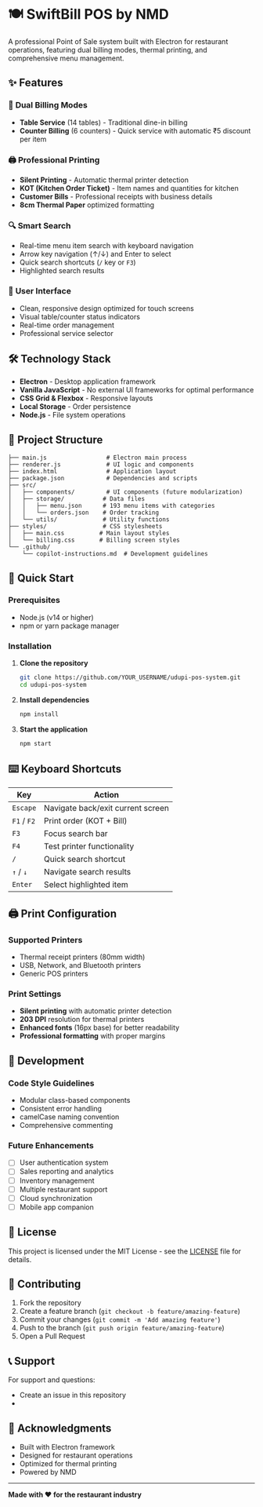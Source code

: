 # 🍽️ SwiftBill POS by NMD

A professional Point of Sale system built with Electron for restaurant operations, featuring dual billing modes, thermal printing, and comprehensive menu management.

## ✨ Features

### 🏪 **Dual Billing Modes**
- **Table Service** (14 tables) - Traditional dine-in billing
- **Counter Billing** (6 counters) - Quick service with automatic ₹5 discount per item

### 🖨️ **Professional Printing**
- **Silent Printing** - Automatic thermal printer detection
- **KOT (Kitchen Order Ticket)** - Item names and quantities for kitchen
- **Customer Bills** - Professional receipts with business details
- **8cm Thermal Paper** optimized formatting

### 🔍 **Smart Search**
- Real-time menu item search with keyboard navigation
- Arrow key navigation (↑/↓) and Enter to select
- Quick search shortcuts (`/` key or `F3`)
- Highlighted search results

### 📱 **User Interface**
- Clean, responsive design optimized for touch screens
- Visual table/counter status indicators
- Real-time order management
- Professional service selector

## 🛠️ Technology Stack

- **Electron** - Desktop application framework
- **Vanilla JavaScript** - No external UI frameworks for optimal performance
- **CSS Grid & Flexbox** - Responsive layouts
- **Local Storage** - Order persistence
- **Node.js** - File system operations

## 📁 Project Structure

```
├── main.js                 # Electron main process
├── renderer.js             # UI logic and components
├── index.html              # Application layout
├── package.json            # Dependencies and scripts
├── src/
│   ├── components/         # UI components (future modularization)
│   ├── storage/           # Data files
│   │   ├── menu.json      # 193 menu items with categories
│   │   └── orders.json    # Order tracking
│   └── utils/             # Utility functions
├── styles/                # CSS stylesheets
│   ├── main.css          # Main layout styles
│   └── billing.css       # Billing screen styles
└── .github/
    └── copilot-instructions.md  # Development guidelines
```

## 🚀 Quick Start

### Prerequisites
- Node.js (v14 or higher)
- npm or yarn package manager

### Installation

1. **Clone the repository**
   ```bash
   git clone https://github.com/YOUR_USERNAME/udupi-pos-system.git
   cd udupi-pos-system
   ```

2. **Install dependencies**
   ```bash
   npm install
   ```

3. **Start the application**
   ```bash
   npm start
   ```

## ⌨️ Keyboard Shortcuts

| Key | Action |
|-----|--------|
| `Escape` | Navigate back/exit current screen |
| `F1` / `F2` | Print order (KOT + Bill) |
| `F3` | Focus search bar |
| `F4` | Test printer functionality |
| `/` | Quick search shortcut |
| `↑` / `↓` | Navigate search results |
| `Enter` | Select highlighted item |

## 🖨️ Print Configuration

### Supported Printers
- Thermal receipt printers (80mm width)
- USB, Network, and Bluetooth printers
- Generic POS printers

### Print Settings
- **Silent printing** with automatic printer detection
- **203 DPI** resolution for thermal printers
- **Enhanced fonts** (16px base) for better readability
- **Professional formatting** with proper margins

## 🔧 Development

### Code Style Guidelines
- Modular class-based components
- Consistent error handling
- camelCase naming convention
- Comprehensive commenting

### Future Enhancements
- [ ] User authentication system
- [ ] Sales reporting and analytics
- [ ] Inventory management
- [ ] Multiple restaurant support
- [ ] Cloud synchronization
- [ ] Mobile app companion

## 📄 License

This project is licensed under the MIT License - see the [LICENSE](LICENSE) file for details.

## 🤝 Contributing

1. Fork the repository
2. Create a feature branch (`git checkout -b feature/amazing-feature`)
3. Commit your changes (`git commit -m 'Add amazing feature'`)
4. Push to the branch (`git push origin feature/amazing-feature`)
5. Open a Pull Request

## 📞 Support

For support and questions:
- Create an issue in this repository
- 
## 🙏 Acknowledgments

- Built with Electron framework
- Designed for restaurant operations
- Optimized for thermal printing
- Powered by NMD

---

**Made with ❤️ for the restaurant industry**
